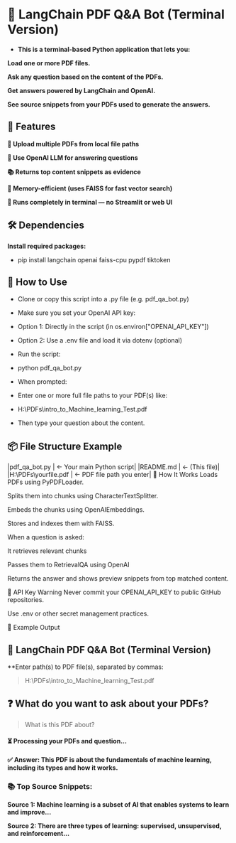 # 📄 LangChain PDF Q&A Bot (Terminal Version)
- **This is a terminal-based Python application that lets you:**

**Load one or more PDF files.**

**Ask any question based on the content of the PDFs.**

**Get answers powered by LangChain and OpenAI.**

**See source snippets from your PDFs used to generate the answers.**

## 🚀 Features
**📎 Upload multiple PDFs from local file paths**

**🤖 Use OpenAI LLM for answering questions**

**📚 Returns top content snippets as evidence**

**🧠 Memory-efficient (uses FAISS for fast vector search)**

**🧪 Runs completely in terminal — no Streamlit or web UI**

## 🛠️ Dependencies
**Install required packages:**

- pip install langchain openai faiss-cpu pypdf tiktoken

## 🧾 How to Use
- Clone or copy this script into a .py file (e.g. pdf_qa_bot.py)

- Make sure you set your OpenAI API key:

- Option 1: Directly in the script (in os.environ["OPENAI_API_KEY"])

- Option 2: Use a .env file and load it via dotenv (optional)

- Run the script:

- python pdf_qa_bot.py
- When prompted:

- Enter one or more full file paths to your PDF(s) like:

- H:\PDFs\intro_to_Machine_learning_Test.pdf
- Then type your question about the content.

## 📦 File Structure Example

|pdf_qa_bot.py     |    ← Your main Python script|
|README.md         |    ← (This file)|
|H:\PDFs\yourfile.pdf | ← PDF file path you enter|
🧠 How It Works
Loads PDFs using PyPDFLoader.

Splits them into chunks using CharacterTextSplitter.

Embeds the chunks using OpenAIEmbeddings.

Stores and indexes them with FAISS.

When a question is asked:

It retrieves relevant chunks

Passes them to RetrievalQA using OpenAI

Returns the answer and shows preview snippets from top matched content.

🔐 API Key Warning
Never commit your OPENAI_API_KEY to public GitHub repositories.

Use .env or other secret management practices.

🧪 Example Output

## 📄 LangChain PDF Q&A Bot (Terminal Version)
**Enter path(s) to PDF file(s), separated by commas:
> H:\PDFs\intro_to_Machine_learning_Test.pdf

## ❓ What do you want to ask about your PDFs?
> What is this PDF about?

#### ⏳ Processing your PDFs and question...

**✅ Answer:
This PDF is about the fundamentals of machine learning, including its types and how it works.**

### 📚 Top Source Snippets:

**Source 1:
Machine learning is a subset of AI that enables systems to learn and improve...**

**Source 2:
There are three types of learning: supervised, unsupervised, and reinforcement...**
